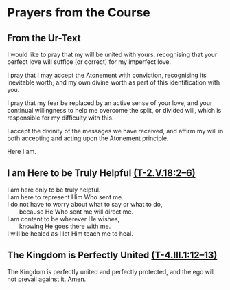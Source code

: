# Prayers from the Course

## From the Ur-Text

I would like to pray that my will be united with yours, recognising that your perfect love will suffice (or correct) for my imperfect love. 

I pray that I may accept the Atonement with conviction, recognising its inevitable worth, and my own divine worth as part of this identification with you. 

I pray that my fear be replaced by an active sense of your love, and your continual willingness to help me overcome the split, or divided will, which is responsible for my difficulty with this. 

I accept the divinity of the messages we have received, and affirm my will in both accepting and acting upon the Atonement principle.

Here I am.



## I am Here to be Truly Helpful [(T-2.V.18:2–6)](/text/2-the-separation-and-the-atonement/v-the-function-of-the-miracle-worker.html#t-2-v-18)

I am here only to be truly helpful.  
I am here to represent Him Who sent me.  
I do not have to worry about what to say or what to do,  
&emsp;&emsp;because He Who sent me will direct me.  
I am content to be wherever He wishes,  
&emsp;&emsp;knowing He goes there with me.  
I will be healed as I let Him teach me to heal.  

## The Kingdom is Perfectly United [(T-4.III.1:12–13)](/text/4-the-illusions-of-the-ego/iii-love-without-conflict.html#t-4-iii-1)

The Kingdom is perfectly united and perfectly protected, and the ego will not prevail against it. Amen. 